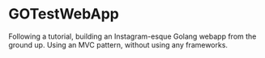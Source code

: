 # GOTestWebApp

Following a tutorial, building an Instagram-esque Golang webapp from the ground up.
Using an MVC pattern, without using any frameworks.
